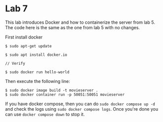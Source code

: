 # Lab 7
This lab introduces Docker and how to containerize the server from lab 5. The code here is the same as the one from lab 5 with no changes.

First install docker

    $ sudo apt-get update

    $ sudo apt install docker.io

    // Verify   

    $ sudo docker run hello-world

Then execute the following line:

    $ sudo docker image build -t movieserver .
    $ sudo docker container run -p 50051:50051 movieserver

If you have docker compose, then you can do `sudo docker compose up -d` and check the logs using `sudo docker compose logs`. Once you're done you can use `docker compose down` to stop it.